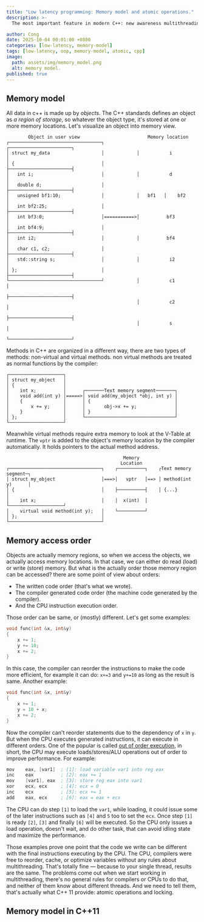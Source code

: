 ```yaml
---
title: "Low latency programming: Memory model and atomic operations."
description: >-
  The most important feature in modern C++: new awareness multithreading memory model.

author: Cong
date: 2025-10-04 00:01:00 +0800
categories: [low-latency, memory-model]
tags: [low-latency, oop, memory-model, atomic, cpp]
image:
  path: assets/img/memory_model.png
  alt: memory model.
published: true
---
```


## Memory model

All data in c++ is made up by *objects*. The C++ standards defines an object as *a region of storage*, so whatever the object type, it's stored at one or more memory locations. Let's visualize an object into memory view.

```text
        Object in user view                         Memory location
┌──────────────────────────────────┐            ┌───────────────────────┐
│ struct my_data                   │            │           i           │
│ {                                │            ├───────────────────────┤
│   int i;                         │            │           d           │
│   double d;                      │            ├───────────────────────┤
│   unsigned bf1:10;               │            │   bf1   │    bf2      │
│   int bf2:25;                    │            ├───────────────────────┤
│   int bf3:0;                     │===========>│          bf3          │
│   int bf4:9;                     │            ├───────────────────────┤
│   int i2;                        │            │          bf4          │
│   char c1, c2;                   │            ├───────────────────────┤
│   std::string s;                 │            │           i2          │
│ };                               │            ├───────────────────────┤
└──────────────────────────────────┘            │           c1          │
                                                ├───────────────────────┤
                                                │           c2          │
                                                ├───────────────────────┤
                                                │           s           │
                                                └───────────────────────┘
```

Methods in C++ are organized in a different way, there are two types of methods: non-virtual and virtual methods. non virtual methods are treated as normal functions by the compiler:

```text
┌────────────────────┐
│ struct my_object   │
│ {                  │
│    int x;          │      ┌───────Text memory segment───────┐
│    void add(int y) │=====>│ void add(my_object *obj, int y) │
│    {               │      │ {                               │
│        x += y;     │      │       obj->x += y;              │
│    }               │      │ }                               │
│ };                 │      └─────────────────────────────────┘
└────────────────────┘
```

Meanwhile virtual methods require extra memory to look at the V-Table at runtime. The `vptr` is added to the object's memory location by the compiler automatically. It holds pointers to the actual method address.

```text
                                           Memory
                                          Location
┌──────────────────────────────────┐    ┌──────────┐    ┌Text memory segment─┐
│ struct my_object                 │===>│   vptr   │==> │ method(int y)      │
│ {                                │    ├──────────┤    │ {...}              │
│    int x;                        │    │  x(int)  │    └────────────────────┘
│    virtual void method(int y);   │    └──────────┘
│ };                               │
└──────────────────────────────────┘
```

## Memory access order

Objects are actually memory regions, so when we access the objects, we actually access memory locations. In that case, we can either do read (load) or write (store) memory. But what is the actually order those memory region can be accessed? there are some point of view about orders:

- The written code order (that's what we wrote).
- The compiler generated code order (the machine code generated by the compiler).
- And the CPU instruction execution order.

Those order can be same, or (mostly) different. Let's get some examples:

```cpp
void func(int &x, int&y)
{
    x += 1;
    y += 10;
    x += 2;
}
```

In this case, the compiler can reorder the instructions to make the code more efficient, for example it can do: `x+=3` and `y+=10` as long as the result is same. Another example:

```cpp
void func(int &x, int&y)
{
    x += 1;
    y = 10 + x;
    x += 2;
}
```

Now the compiler can't reorder statements due to the dependency of `x` in `y`. But when the CPU executes generated instructions, it can execute in different orders. One of the popular is called [out of order execution](https://en.wikipedia.org/wiki/Out-of-order_execution), in short, the CPU may execute loads/stores/ALU operations out of order to improve performance. For example:

```nasm
mov    eax, [var1]  ; [1]: load variable var1 into reg eax
inc    eax          ; [2]: eax += 1
mov    [var1], eax  ; [3]: store reg eax into var1
xor    ecx, ecx     ; [4]: ecx = 0
inc    ecx          ; [5]: ecx += 1
add    eax, ecx     ; [6]: eax = eax + ecx
```

The CPU can do step `[1]` to load the `var1`, while loading, it could issue some of the later instructions such as `[4]` and `5` too to set the `ecx`. Once step `[1]` is ready `[2]`, `[3]` and finally `[6]` will be executed. So the CPU only issues a load operation, doesn't wait, and do other task, that can avoid idling state and maximize the performance.

Those examples prove one point that the code we write can be different with the final instructions executing by the CPU. The CPU, compilers were free to reorder, cache, or optimize variables without any rules about multithreading. That's totally fine — because to your single thread, results are the same. The problems come out when we start working in multithreading, there's no general rules for compilers or CPUs to do that, and neither of them know about different threads. And we need to tell them, that's actually what C++ 11 provide: atomic operations and locking.

## Memory model in C++11
